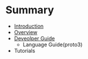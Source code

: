 # Summary

* [Introduction](README.md)
* [Overview](overview.md)
* [Deveolper Guide](deveolper-guide.md)
  * Language Guide\(proto3\)
* Tutorials

